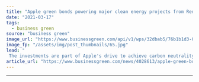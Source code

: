 ```yaml
---
title: "Apple green bonds powering major clean energy projects from Reno to Esbjerg"
date: "2021-03-17"
tags: 
  - business green
source: "business green"
image_url: "https://www.businessgreen.com/api/v1/wps/32dbab5/76b1b1d3-0f0e-4bdb-a45c-36262717446e/4/Apple-logo-5-185x114.jpg"
image_fp: "/assets/img/post_thumbnails/65.jpg"
lead: "
 The investments are part of Apple's drive to achieve carbon neutrality across its business and product life cycle by 2030 ..."
article_url: "https://www.businessgreen.com/news/4028613/apple-green-bonds-powering-major-clean-energy-projects-reno-esbjerg"
---
```


---
